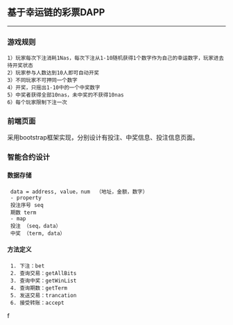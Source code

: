 ## 基于幸运链的彩票DAPP
---
### 游戏规则  
    1）玩家每次下注消耗1Nas，每次下注从1-10随机获得1个数字作为自己的幸运数字，玩家进去待开奖状态   
    2）玩家参与人数达到10人即可自动开奖  
    3）不同玩家不可押同一个数字  
    4）开奖，只摇出1-10中的一个中奖数字  
    5）中奖者获得全部10nas，未中奖的不获得10nas  
    6）每个玩家限制下注一次  

### 前端页面 
   采用bootstrap框架实现，分别设计有投注、中奖信息、投注信息页面。
   
### 智能合约设计
#### 数据存储  
     data = address, value，num  （地址，金额，数字）      
     - property  
     投注序号 seq  
     期数 term  
     - map    
     投注 （seq，data）  
     中奖 （term, data） 
 
 #### 方法定义 
     1. 下注：bet  
     2. 查询交易：getAllBits  
     3. 查询中奖：getWinList
     4. 查询期数：getTerm
     5. 发送交易：trancation
     6. 接受转账：accept
f